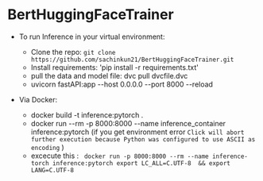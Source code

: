 # BertHuggingFaceTrainer

- To run Inference in your virtual environment:
  - Clone the repo: `git clone https://github.com/sachinkun21/BertHuggingFaceTrainer.git`
  - Install requirements: 'pip install -r requirements.txt'
  - pull the data and model file: dvc pull dvcfile.dvc
  - uvicorn fastAPI:app --host 0.0.0.0 --port 8000 --reload

- Via Docker:
  - docker build -t inference:pytorch .
  - docker run --rm -p 8000:8000 --name inference_container inference:pytorch (if you get environment error `Click will abort further execution because Python was configured to use ASCII as encoding` )
  - excecute this : ` docker run -p 8000:8000 --rm --name inference-torch inference:pytorch export LC_ALL=C.UTF-8  && export LANG=C.UTF-8`
